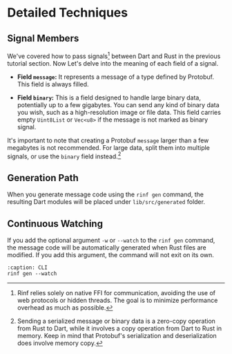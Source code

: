 # Detailed Techniques

## Signal Members

We've covered how to pass signals[^1] between Dart and Rust in the previous tutorial section. Now Let's delve into the meaning of each field of a signal.

[^1]: Rinf relies solely on native FFI for communication, avoiding the use of web protocols or hidden threads. The goal is to minimize performance overhead as much as possible.

- **Field `message`:** It represents a message of a type defined by Protobuf. This field is always filled.

- **Field `binary`:** This is a field designed to handle large binary data, potentially up to a few gigabytes. You can send any kind of binary data you wish, such as a high-resolution image or file data. This field carries empty `Uint8List` or `Vec<u8>` if the message is not marked as binary signal.

It's important to note that creating a Protobuf `message` larger than a few megabytes is not recommended. For large data, split them into multiple signals, or use the `binary` field instead.[^2]

[^2]: Sending a serialized message or binary data is a zero-copy operation from Rust to Dart, while it involves a copy operation from Dart to Rust in memory. Keep in mind that Protobuf's serialization and deserialization does involve memory copy.

## Generation Path

When you generate message code using the `rinf gen` command, the resulting Dart modules will be placed under `lib/src/generated` folder.

## Continuous Watching

If you add the optional argument `-w` or `--watch` to the `rinf gen` command, the message code will be automatically generated when Rust files are modified. If you add this argument, the command will not exit on its own.

```{code-block} shell
:caption: CLI
rinf gen --watch
```
